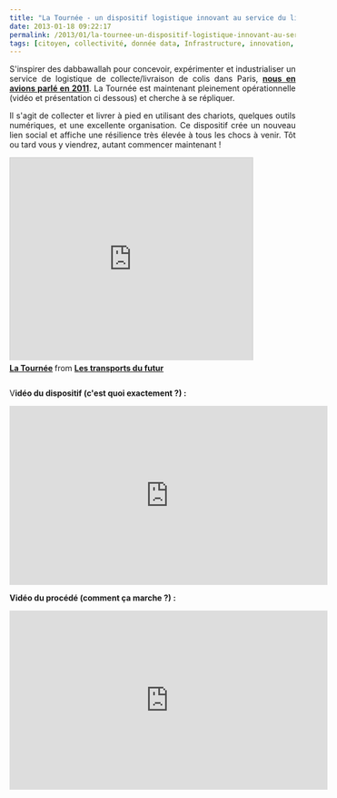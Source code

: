 ```yaml
---
title: "La Tournée - un dispositif logistique innovant au service du lien social"
date: 2013-01-18 09:22:17
permalink: /2013/01/la-tournee-un-dispositif-logistique-innovant-au-service-du-lien-social.html
tags: [citoyen, collectivité, donnée data, Infrastructure, innovation, intelligence collective, internet, lien social, logistique, marchandises, marche, mode doux, Service de mobilité]
---
```


<p style="text-align: justify;">S'inspirer des dabbawallah pour concevoir, expérimenter et industrialiser un service de logistique de collecte/livraison de colis dans Paris, <strong><a href="https://gabrielplassat.github.io/transportsdufutur/2011/08/les-dabbawallahs-de-bombay-inspirent-une-solution-logistique-a-paris-less_is_more.html" target="_blank">nous en avions parlé en 2011</a></strong>. La Tournée est maintenant pleinement opérationnelle (vidéo et présentation ci dessous) et cherche à se répliquer.</p> <p style="text-align: justify;">Il s'agit de collecter et livrer à pied en utilisant des chariots, quelques outils numériques, et une excellente organisation. Ce dispositif crée un nouveau lien social et affiche une résilience très élevée à tous les chocs à venir. Tôt ou tard vous y viendrez, autant commencer maintenant !</p> <iframe frameborder="0" height="356" marginheight="0" marginwidth="0" scrolling="no" src="http://fr.slideshare.net/slideshow/embed_code/16052199" style="border: 1px solid #CCC; border-width: 1px 1px 0; margin-bottom: 5px;" width="427"> </iframe> <div style="margin-bottom: 5px;"> <strong> <a href="http://fr.slideshare.net/transportsdufutur/la-tourne" target="_blank" title="La Tournée">La Tournée</a> </strong> from <strong><a href="http://fr.slideshare.net/transportsdufutur" target="_blank">Les transports du futur</a></strong> </div> <div style="margin-bottom: 5px;"><strong> </strong></div> <div style="margin-bottom: 5px;"><strong> </strong></div>  <!--more-->  V<strong>idéo du dispositif (c'est quoi exactement ?) :</strong> <p> <iframe frameborder="0" height="315" src="http://www.youtube.com/embed/qSW0smU-lIY" width="560"></iframe></p> <p><strong>V</strong><strong>idéo du procédé (comment ça marche ?) :</strong></p> <iframe frameborder="0" height="315" src="http://www.youtube.com/embed/eMCWDJpybZs" width="560"></iframe>
